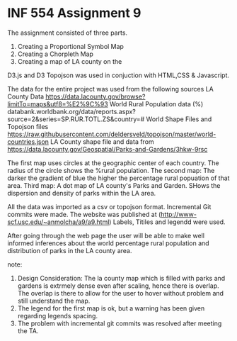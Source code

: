 # INF 554 Assignment 9

The assignment consisted of three parts.
1. Creating a Proportional Symbol Map
2. Creating a Chorpleth Map
3. Creating a map of LA county on the 

D3.js and D3 Topojson was used in conjuction with HTML,CSS & Javascript. 

The data for the entire project was used from the following sources
LA County Data  https://data.lacounty.gov/browse?limitTo=maps&utf8=%E2%9C%93
World Rural Population data (%) databank.worldbank.org/data/reports.aspx?source=2&series=SP.RUR.TOTL.ZS&country=#
World Shape Files and Topojson files https://raw.githubusercontent.com/deldersveld/topojson/master/world-countries.json
LA County shape file and data from https://data.lacounty.gov/Geospatial/Parks-and-Gardens/3hkw-9rsc

The first map uses circles at the geographic center of each country. The radius of the circle shows the %rural population. 
The second map: The darker the gradient of blue the higher the percentage rural popuation of that area. 
Third map: A dot map of LA county's Parks and Garden. SHows the dispersion and density of parks within the LA area.

All the data was imported as a csv or topojson format. 
Incremental Git commits were made.
The website was published at (http://www-scf.usc.edu/~anmolcha/a9/a9.html)
Labels, Titiles and legendd were used.

After going through the web page the user will be able to make well informed inferences about the world percentage rural population and distribution of parks in the LA county area. 

note:
1. Design Consideration: The la county map which is filled with parks and gardens is extrmely dense even after scaling, hence there is overlap. The overlap is there to allow for the user to hover without problem and still understand the map. 
2. The legend for the first map is ok, but a warning has been given regarding legends spacing. 
3. The problem with incremental git commits was resolved after meeting the TA. 



